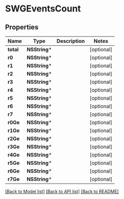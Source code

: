 # SWGEventsCount

## Properties
Name | Type | Description | Notes
------------ | ------------- | ------------- | -------------
**total** | **NSString*** |  | [optional] 
**r0** | **NSString*** |  | [optional] 
**r1** | **NSString*** |  | [optional] 
**r2** | **NSString*** |  | [optional] 
**r3** | **NSString*** |  | [optional] 
**r4** | **NSString*** |  | [optional] 
**r5** | **NSString*** |  | [optional] 
**r6** | **NSString*** |  | [optional] 
**r7** | **NSString*** |  | [optional] 
**r0Ge** | **NSString*** |  | [optional] 
**r1Ge** | **NSString*** |  | [optional] 
**r2Ge** | **NSString*** |  | [optional] 
**r3Ge** | **NSString*** |  | [optional] 
**r4Ge** | **NSString*** |  | [optional] 
**r5Ge** | **NSString*** |  | [optional] 
**r6Ge** | **NSString*** |  | [optional] 
**r7Ge** | **NSString*** |  | [optional] 

[[Back to Model list]](../README.md#documentation-for-models) [[Back to API list]](../README.md#documentation-for-api-endpoints) [[Back to README]](../README.md)



